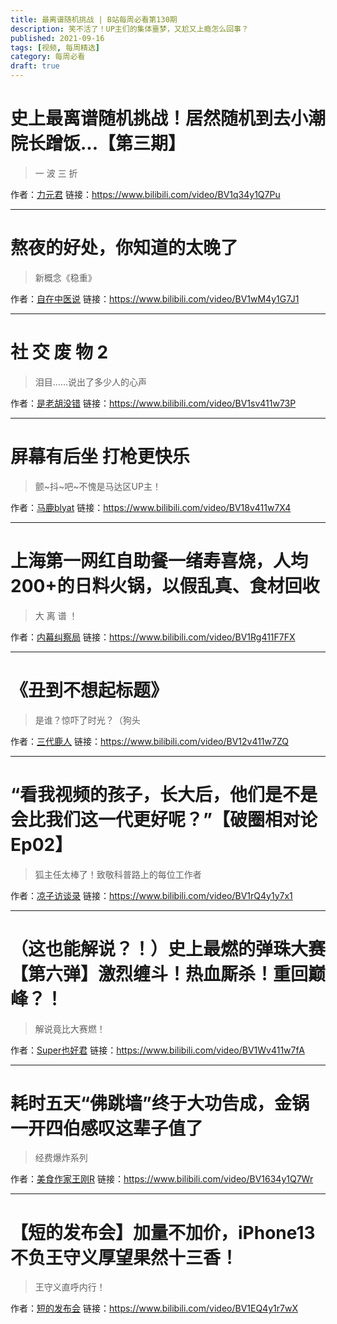 ```yaml
---
title: 最离谱随机挑战 | B站每周必看第130期
description: 笑不活了！UP主们的集体噩梦，又尬又上瘾怎么回事？
published: 2021-09-16
tags: [视频, 每周精选]
category: 每周必看
draft: true
---
```


# 史上最离谱随机挑战！居然随机到去小潮院长蹭饭...【第三期】
> 一 波 三 折

作者：[力元君](https://space.bilibili.com/19642758)
链接：https://www.bilibili.com/video/BV1q34y1Q7Pu

---

# 熬夜的好处，你知道的太晚了
> 新概念《稳重》

作者：[自在中医说](https://space.bilibili.com/1491746526)
链接：https://www.bilibili.com/video/BV1wM4y1G7J1

---

# 社 交 废 物 2
> 泪目……说出了多少人的心声

作者：[是老胡没错](https://space.bilibili.com/31012715)
链接：https://www.bilibili.com/video/BV1sv411w73P

---

# 屏幕有后坐 打枪更快乐
> 颤~抖~吧~不愧是马达区UP主！

作者：[马鹿blyat](https://space.bilibili.com/6989655)
链接：https://www.bilibili.com/video/BV18v411w7X4

---

# 上海第一网红自助餐一绪寿喜烧，人均200+的日料火锅，以假乱真、食材回收
> 大 离 谱 ！

作者：[内幕纠察局](https://space.bilibili.com/1218286288)
链接：https://www.bilibili.com/video/BV1Rg411F7FX

---

# 《丑到不想起标题》
> 是谁？惊吓了时光？（狗头

作者：[三代鹿人](https://space.bilibili.com/5870268)
链接：https://www.bilibili.com/video/BV12v411w7ZQ

---

# “看我视频的孩子，长大后，他们是不是会比我们这一代更好呢？”【破圈相对论Ep02】
> 狐主任太棒了！致敬科普路上的每位工作者

作者：[凉子访谈录](https://space.bilibili.com/496688267)
链接：https://www.bilibili.com/video/BV1rQ4y1y7x1

---

# （这也能解说？！）史上最燃的弹珠大赛【第六弹】激烈缠斗！热血厮杀！重回巅峰？！
> 解说竟比大赛燃！

作者：[Super也好君](https://space.bilibili.com/1372433)
链接：https://www.bilibili.com/video/BV1Wv411w7fA

---

# 耗时五天“佛跳墙”终于大功告成，金锅一开四伯感叹这辈子值了
> 经费爆炸系列

作者：[美食作家王刚R](https://space.bilibili.com/290526283)
链接：https://www.bilibili.com/video/BV1634y1Q7Wr

---

# 【短的发布会】加量不加价，iPhone13不负王守义厚望果然十三香！
> 王守义直呼内行！

作者：[短的发布会](https://space.bilibili.com/287795639)
链接：https://www.bilibili.com/video/BV1EQ4y1r7wX

